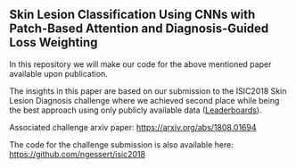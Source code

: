 ## Skin Lesion Classification Using CNNs with Patch-Based Attention and Diagnosis-Guided Loss Weighting

In this repository we will make our code for the above mentioned paper available upon publication.

The insights in this paper are based on our submission to the ISIC2018 Skin Lesion Diagnosis challenge where we achieved second place while being the best approach using only publicly available data ([Leaderboards](https://challenge2018.isic-archive.com/leaderboards/)).

Associated challenge arxiv paper: https://arxiv.org/abs/1808.01694

The code for the challenge submission is also available here: https://github.com/ngessert/isic2018
